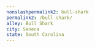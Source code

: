 ```yaml
---
﻿nonslashpermalink2: bull-shark
permalink2: /bull-shark/
alley: Bull Shark
city: Seneca
state: South Carolina
---
```

